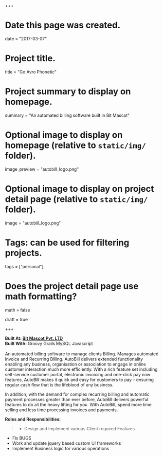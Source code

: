 +++
# Date this page was created.
date = "2017-03-07"

# Project title.
title = "Go Avro Phonetic"

# Project summary to display on homepage.
summary = "An automated billing software built in Bit Mascot"

# Optional image to display on homepage (relative to `static/img/` folder).
image_preview = "autobill_logo.png"

# Optional image to display on project detail page (relative to `static/img/` folder).
image = "autobill_logo.png"

# Tags: can be used for filtering projects.
tags = ["personal"]

# Does the project detail page use math formatting?
math = false

draft = true

+++
<div class="row">
<div class="col-xs-12 col-md-7">
<b>Built At: <a href=http://www.bitmascot.com/>Bit Mascot Pvt. LTD</a></b><br>
    <div class="skills-tech-project">
      <b>Built With: </b>
      <span>Groovy</span>
      <span>Grails</span>
      <span>MySQL</span>
      <span>Javascript</span>
    </div>
</div>
<div class="col-xs-12 col-md-5">
    <a href="http://www.autobill.com/" target="_blank">
        <i class="fa fa-external-link-square big-icon"></i>
    </a>
</div>
</div>

<br>
An automated billing software to manage clients Billing. Manages automated 
invoice and Recurring Billing. AutoBill delivers extended functionality enabling 
any business, organisation or association to engage in online customer 
interaction much more efficiently. With a rich feature set including self-service 
customer portal, electronic invoicing and one-click pay now features, AutoBill 
makes it quick and easy for customers to pay – ensuring regular cash flow that is the 
lifeblood of any business.<br>

In addition, with the demand for complex recurring billing and automatic payment 
processes greater than ever before, AutoBill delivers powerful features to do 
all the heavy lifting for you. With AutoBill, spend more time selling and less 
time processing invoices and payments.

**Roles and Responsibilities:**

> - Design and Implement various Client required Features
- Fix BUGS
- Work and update jquery based custom UI frameworks
- Implement Business logic for various operations